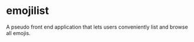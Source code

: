 # emojilist
A pseudo front end application that lets users conveniently list and browse all emojis.
